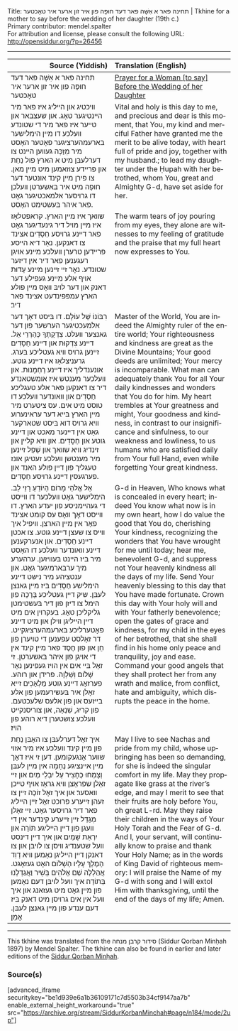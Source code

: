 <html>
<head></head>
<body>
Title: תחינה פאר א אִשָּׁה פאר דעד חוּפָּה פון איר זון ארער איר טאָכטער | Tkhine for a mother to say before the wedding of her daughter (19th c.)<br />
Primary contributor: mendel.spalter<br />
For attribution and license, please consult the following URL: <a href="http://opensiddur.org/?p=26456">http://opensiddur.org/?p=26456</a>
<p />
<hr />

<table style="margin-left: auto;margin-right: auto;" class="draggable">
<thead><tr><th id="x" style="text-align: right;">Source (Yiddish)</th><th style="text-align: left;">Translation (English)</th></tr></thead>
<tbody>
<tr><td style="vertical-align:top;" width="46%">
<div class="yiddish" lang="yi">
תחינה פאר א אִשָּׁה פאר דעד חוּפָּה פון איר זון ארער איר טאָכטער
</span></div></td>
 
<td style="vertical-align:top;" width="53%">
<div class="english" lang="en">
<u>Prayer for a Woman [to say] Before the Wedding of her Daughter</u>
</div></td></tr>


<tr><td style="vertical-align:top;" width="46%">
<div class="yiddish" lang="yi">
װיכטיג און הײליג איז פאר מיר הײנטיגער טאָג. און שעצבּאר און טײער איז פאר מיר די שטונדע װעלכע דו מײן הימלישער בארעמהערציגער פאָטער האָסט מיר מְזַכֶּה געװען הײנט צו דערלעבּן מיט א הארץ פול נַחַת און פרײדע צוזאמען מיט מײן מאן. צו פירן מײן קינד אונטער דער חוּפָה מיט איר בּאשערטן װעלכן דו גרױסער אלמאכטיגער גאָט פאר איהר בּעשטימט האָסט. 
</span></div></td>
 
<td style="vertical-align:top;" width="53%">
<div class="english" lang="en">
Vital and holy is this day to me, and precious and dear is this moment, that You, my kind and merciful Father have granted me the merit to be alive today, with heart full of pride and joy, together with my husband.; to lead my daughter under the Ḥupah with her betrothed, whom You, great and Almighty G-d, have set aside for her.
</div></td></tr>


<tr><td style="vertical-align:top;" width="46%">
<div class="yiddish" lang="yi">
שװאך איז מײן הארץ. קראפטלאָז איז מײן מױל דיר גינעדיגער גאָט פאר דײנע גרױסע חַסָדִים אצינד צו דאנקען. נאָר דיא הײסע פרײדען טרערן װעלכע מײנע אױגן רעגענען פאר דיר אין דיזער שטונדע. נאָר זײ זײנען מײנע עֵדוּת אױף אלע מײנע געפילע דער דאנק און דער לױבּ װאָס מײן פולע הארץ עמפּפינדעט אצינד פאר דיר׃
</span></div></td>
 
<td style="vertical-align:top;" width="53%">
<div class="english" lang="en">
The warm tears of joy pouring from my eyes, they alone are witnesses to my feeling of gratitude and the praise that my full heart now expresses to You.
</div></td></tr>


<tr><td style="vertical-align:top;" width="46%">
<div class="yiddish" lang="yi">
רִבּוֹנוֹ שֶׁל עוֹלָם. דו בּיסט דאָך דער אלמעכטיגער הערשער פון דער גאנצער װעלט. צִדְקָתְךָ כְּהַרְרֵי אֵל. דײנע צִדְקוּת און דײנע חַסָדִים זײנען גרױס װיא געטליכע בּערג. גרעניצלאָז איז דײנע גוטע. אונענדליך איז דײנע רַחְמָנוּת. און װעלכער מענטש איז אומשטאנדע דיר צו דאנקען פאר אלע טעגליכע חַסָדִים און װאונדער װעלכע דו טוסט מיט אים. עס ציטערט מיר מײן הארץ בּײא דער עראינערוע װיא גרױס דוא בּיסט שטארקער גאָט אין דײנער מאכט און דײנע גוטע און חַסָדִים. און װיא קלײן און זינדיג װיא שװאך און שָׁפֵל זײנען מיר מענטשן װעלכע זעטיגן אונז טעגליך פון דײן פולע האנד און פערגעסין דײנע גרױסע חַסָדִים. 
</span></div></td>
 
<td style="vertical-align:top;" width="53%">
<div class="english" lang="en">
Master of the World, You are indeed the Almighty ruler of the entire world; Your righteousness and kindness are great as the Divine Mountains; Your good deeds are unlimited; Your mercy is incomparable. What man can adequately thank You for all Your daily kindnesses and wonders that You do for him. My heart trembles at Your greatness and might, Your goodness and kindness, in contrast to our insignificance and sinfulness, to our weakness and lowliness, to us humans who are satisfied daily from Your full Hand, even while forgetting Your great kindness. 
</div></td></tr>


<tr><td style="vertical-align:top;" width="46%">
<div class="yiddish" lang="yi">
אֵל אֱלֹהֵי מָרוֹם הַיוֹדֵעַ רָזֵי לֵב. הימלישער גאָט װעלכער דו װײסט די געהײמניסע פון יעדע הארץ. דו װײסט דאָך װאָס עס קומט אצינד פאָר אין מײן הארצן. װיפיל איך װײס צו שעצן דײנע גוטע. צו אכטן דײנע חַסָדִים. און אנערקענען דײנע װאונדער װעלכע דו האָסט מיר בּיז הײנט בּעװיזען. ערהערע מיך ערבּארמיגער גאָט. און ענטציהע מיר נישט דײנע הימלישע חַסָדִים בּיז מײן גאנצן לעבּן. שיק דײן געטליכע בְּרָכָה פון הימל צו דיזן פון דיר בּעשטימטן גליקליכן טאָג. בעקרױן אים מיט דײן הײליגן װילן און מיט דײנע פאָטערליכע בּארעמהערציגקײט. דר זאָלסט עפענען די טױערן פון חֵן און פון חֶסֶד פאר מײן קינד אין די אױגן פון איהר בּאשערטן. זי זאָל בּײ אים אין הױז געפינען נאָר שָׁלוֹם וְשַׁלְוָה. פרידן און רוהע. פערזאָג דײנע גוטע מַלְאָכִים זײא זאָלן איר בּעשירעמען פון אלע בײזעס און פון אלעס שלעכטעם. פון קריג, שִׁנְאָה, און צוריסנקײט װעלכע צושטערן דיא רוהע פון הױז׃ 
</span></div></td>
 
<td style="vertical-align:top;" width="53%">
<div class="english" lang="en">
G-d in Heaven, Who knows what is concealed in every heart; indeed You know what now is in my own heart, how I do value the good that You do, cherishing Your kindness, recognizing the wonders that You have wrought for me until today; hear me, benevolent G-d, and suppress not Your heavenly kindness all the days of my life. Send Your heavenly blessing to this day that You have made fortunate. Crown this day with Your holy will and with Your fatherly benevolence; open the gates of grace and kindness, for my child in the eyes of her betrothed, that she shall find in his home only peace and tranquility, joy and ease. Command your good angels that they shall protect her from any wrath and malice, from conflict, hate and ambiguity, which disrupts the peace in the home.
</div></td></tr>


<tr><td style="vertical-align:top;" width="46%">
<div class="yiddish" lang="yi">
איך זאָל דערלעבּן צו האָבּן נַחַת פון מײן קינד װעלכע איז מיר אזױ שװער אָנגעקומען. דען זי איז דאָך מײן אײנציגע נְחָמָה אין מײן לעבּן׃ וְצָמְחוּ כֶּחָצִיר עַל יִבְלֵי מַיִם׃ און זײ זאָלן שפראָצן װיא גראָז אױף טײכן װאסער׃ און איך זאָל זוֹכֶה זײן צו זעהן זײערע פרוכט זאָל זײן הײליג פאר דיר גרױסער גאָט. זײ זאָלן מְגַדֵל זײן זײערע קינדער אין די װעגן פון דײן הײליגע תּוֹרָה און יִרְאַת שָׁמַיִם׃ און איך דײן דינסט װעל שטענדיג װיסן צו לױבּן און צו דאנקן דײן הײליגן נאָמען׃ װיא דָוִד הַמֶלֶךְ עָלָיו הַשָׁלוֹם האָט געזאָגט. אֲהַלְלָה שֵׁם אֶלֹהִים בְּשִׁיר וַאֲגַדְלֶנוּ בְּתוֹדָה׃ איך װעל לױבּן דעם נאָמען פון מײן גאָט מיט געזאנג און איך װעל אין אים גרױסן מיט דאנק בּיז דעם ענדע פון מײן גאנצן לעבּן. אָמֵן׃
</span></div></td>
 
<td style="vertical-align:top;" width="53%">
<div class="english" lang="en">
May I live to see Nachas and pride from my child, whose upbringing has been so demanding, for she is indeed the singular comfort in my life. May they propagate like grass at the river’s edge, and may I merit to see that their fruits are holy before You, oh great L-rd.  May they raise their children in the ways of Your Holy Torah and the Fear of G-d.  And I, your servant, will continually know to praise and thank Your Holy Name; as in the words of King David of righteous memory: I will praise the Name of my G-d with song and I will extol Him with thanksgiving, until the end of the days of my life; Amen.
</div></td></tr>
</tbody></table>

<hr />

This tkhine was translated from the סידור קרבן מנחה (Siddur Qorban Minḥah 1897) by Mendel Spalter. The tkhine can also be found in earlier and later editions of the <a href="https://opensiddur.org/compilations/sifrei-tehinot/siddur-qorban-minhah-1897">Siddur Qorban Minḥah</a>.

<h3>Source(s)</h3>

[advanced_iframe securitykey="be1d939e6a1b36109171c7d5503b34cf9147aa7b" enable_external_height_workaround="true" src="https://archive.org/stream/SiddurKorbanMinchah#page/n184/mode/2up"]
</body>
</html>
